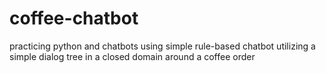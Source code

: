 # coffee-chatbot
practicing python and chatbots using simple rule-based chatbot utilizing a simple dialog tree in a closed domain around a coffee order
